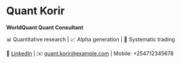 # Quant Korir  

**WorldQuant Quant Consultant**  

📊 Quantitative research | 📈 Alpha generation | 🤖 Systematic trading  

🔗 [LinkedIn](#) | ✉️ quant.korir@example.com | Mobile: +254712345678
